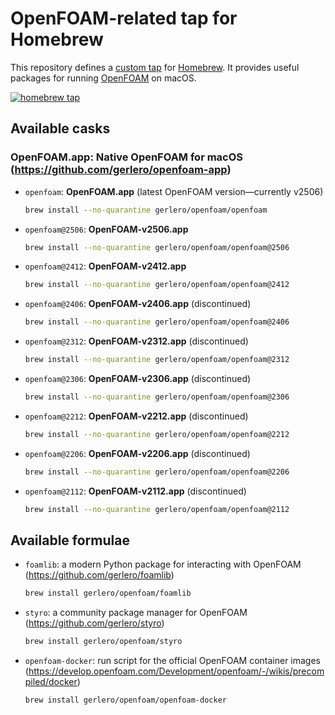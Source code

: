 
# OpenFOAM-related tap for Homebrew

This repository defines a [custom tap](https://docs.brew.sh/Taps) for [Homebrew](https://docs.brew.sh). It provides useful packages for running [OpenFOAM](https://www.openfoam.com) on macOS.

[![homebrew tap](https://img.shields.io/badge/homebrew%20tap-gerlero%2Fopenfoam-informational)](https://docs.brew.sh/Taps)

## Available casks

### OpenFOAM.app: Native OpenFOAM for macOS (https://github.com/gerlero/openfoam-app)

* `openfoam`: **OpenFOAM.app** (latest OpenFOAM version—currently v2506)

    ```bash
    brew install --no-quarantine gerlero/openfoam/openfoam
    ```

* `openfoam@2506`: **OpenFOAM-v2506.app**

    ```bash
    brew install --no-quarantine gerlero/openfoam/openfoam@2506
    ```

* `openfoam@2412`: **OpenFOAM-v2412.app**

    ```bash
    brew install --no-quarantine gerlero/openfoam/openfoam@2412
    ```

* `openfoam@2406`: **OpenFOAM-v2406.app** (discontinued)

    ```bash
    brew install --no-quarantine gerlero/openfoam/openfoam@2406
    ```

* `openfoam@2312`: **OpenFOAM-v2312.app** (discontinued)

    ```bash
    brew install --no-quarantine gerlero/openfoam/openfoam@2312
    ```

* `openfoam@2306`: **OpenFOAM-v2306.app** (discontinued)

    ```bash
    brew install --no-quarantine gerlero/openfoam/openfoam@2306
    ```

* `openfoam@2212`: **OpenFOAM-v2212.app** (discontinued)

    ```bash
    brew install --no-quarantine gerlero/openfoam/openfoam@2212
    ```

* `openfoam@2206`: **OpenFOAM-v2206.app** (discontinued)

    ```bash
    brew install --no-quarantine gerlero/openfoam/openfoam@2206
    ```

* `openfoam@2112`: **OpenFOAM-v2112.app** (discontinued)

    ```bash
    brew install --no-quarantine gerlero/openfoam/openfoam@2112
    ```

## Available formulae

* `foamlib`: a modern Python package for interacting with OpenFOAM (https://github.com/gerlero/foamlib)

    ```bash
    brew install gerlero/openfoam/foamlib
    ```

* `styro`: a community package manager for OpenFOAM (https://github.com/gerlero/styro)

    ```bash
    brew install gerlero/openfoam/styro
    ```

* `openfoam-docker`: run script for the official OpenFOAM container images (https://develop.openfoam.com/Development/openfoam/-/wikis/precompiled/docker)

    ```bash
    brew install gerlero/openfoam/openfoam-docker
    ```
